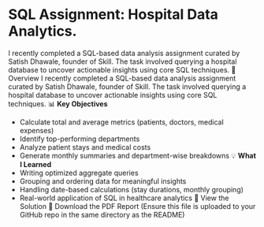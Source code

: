 # SQL Assignment: Hospital Data Analytics.
I recently completed a SQL-based data analysis assignment curated by Satish Dhawale, founder of Skill. The task involved querying a hospital database to uncover actionable insights using core SQL techniques.
📌 Overview
I recently completed a SQL-based data analysis assignment curated by Satish Dhawale, founder of Skill. The task involved querying a hospital database to uncover actionable insights using core SQL techniques.
📊 **Key Objectives**
- Calculate total and average metrics (patients, doctors, medical expenses)
- Identify top-performing departments
- Analyze patient stays and medical costs
- Generate monthly summaries and department-wise breakdowns
💡 **What I Learned**
- Writing optimized aggregate queries
- Grouping and ordering data for meaningful insights
- Handling date-based calculations (stay durations, monthly grouping)
- Real-world application of SQL in healthcare analytics
📎 View the Solution
🔗 Download the PDF Report
(Ensure this file is uploaded to your GitHub repo in the same directory as the README)
